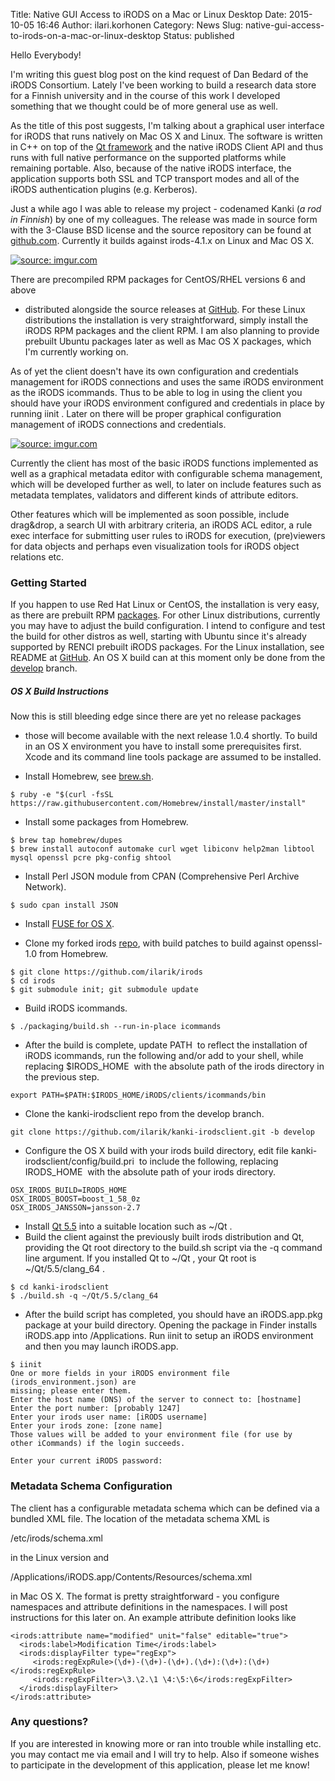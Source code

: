 Title: Native GUI Access to iRODS on a Mac or Linux Desktop
Date: 2015-10-05 16:46
Author: ilari.korhonen
Category: News
Slug: native-gui-access-to-irods-on-a-mac-or-linux-desktop
Status: published

Hello Everybody!

I'm writing this guest blog post on the kind request of Dan Bedard of
the iRODS Consortium. Lately I've been working to build a research data
store for a Finnish university and in the course of this work I
developed something that we thought could be of more general use as
well.

As the title of this post suggests, I'm talking about a graphical user
interface for iRODS that runs natively on Mac OS X and Linux. The
software is written in C++ on top of the [Qt
framework](http://www.qt.io) and the native iRODS Client API and thus
runs with full native performance on the supported platforms while
remaining portable. Also, because of the native iRODS interface, the
application supports both SSL and TCP transport modes and all of the
iRODS authentication plugins (e.g. Kerberos).  
<!--more-->

Just a while ago I was able to release my project - codenamed Kanki (*a
rod in Finnish*) by one of my colleagues. The release was made in source
form with the 3-Clause BSD license and the source repository can be
found at [github.com](https://github.com/ilarik/kanki-irodsclient).
Currently it builds against irods-4.1.x on Linux and Mac OS X.

[![](http://i.imgur.com/QfCAoVe.png "source: imgur.com")](http://i.imgur.com/QfCAoVe.png)

There are precompiled RPM packages for CentOS/RHEL versions 6 and above
- distributed alongside the source releases at
[GitHub](https://github.com/ilarik/kanki-irodsclient/releases). For
these Linux distributions the installation is very straightforward,
simply install the iRODS RPM packages and the client RPM. I am also
planning to provide prebuilt Ubuntu packages later as well as Mac OS X
packages, which I'm currently working on.

As of yet the client doesn't have its own configuration and credentials
management for iRODS connections and uses the same iRODS environment as
the iRODS icommands. Thus to be able to log in using the client you
should have your iRODS environment configured and credentials in place
by running <span
class="lang:default decode:true crayon-inline">iinit</span> . Later on
there will be proper graphical configuration management of iRODS
connections and credentials.

[![](http://i.imgur.com/xaTRkp3.png "source: imgur.com")](http://i.imgur.com/xaTRkp3.png)

Currently the client has most of the basic iRODS functions implemented
as well as a graphical metadata editor with configurable schema
management, which will be developed further as well, to later on include
features such as metadata templates, validators and different kinds of
attribute editors.

Other features which will be implemented as soon possible, include
drag&drop, a search UI with arbitrary criteria, an iRODS ACL editor, a
rule exec interface for submitting user rules to iRODS for execution,
(pre)viewers for data objects and perhaps even visualization tools for
iRODS object relations etc.

### Getting Started

If you happen to use Red Hat Linux or CentOS, the installation is very
easy, as there are prebuilt RPM
[packages](https://github.com/ilarik/kanki-irodsclient/releases). For
other Linux distributions, currently you may have to adjust the build
configuration. I intend to configure and test the build for other
distros as well, starting with Ubuntu since it's already supported by
RENCI prebuilt iRODS packages. For the Linux installation, see README
at [GitHub](https://github.com/ilarik/kanki-irodsclient). An OS X build
can at this moment only be done from the
[develop](https://github.com/ilarik/kanki-irodsclient/tree/develop)
branch.

##### OS X Build Instructions

Now this is still bleeding edge since there are yet no release packages
- those will become available with the next release 1.0.4 shortly. To
build in an OS X environment you have to install some prerequisites
first. Xcode and its command line tools package are assumed to be
installed.

-   Install Homebrew, see [brew.sh](http://brew.sh).

~~~~ {.lang:default .decode:true}
$ ruby -e "$(curl -fsSL https://raw.githubusercontent.com/Homebrew/install/master/install"
~~~~

-   Install some packages from Homebrew.

~~~~ {.lang:default .decode:true}
$ brew tap homebrew/dupes
$ brew install autoconf automake curl wget libiconv help2man libtool mysql openssl pcre pkg-config shtool
~~~~

-   Install Perl JSON module from CPAN (Comprehensive Perl Archive
    Network).

~~~~ {.lang:default .decode:true}
$ sudo cpan install JSON
~~~~

-   Install [FUSE for OS X](https://osxfuse.github.io/).

-   Clone my forked irods [repo](https://github.com/ilarik/irods), with
    build patches to build against openssl-1.0 from Homebrew.

~~~~ {.lang:default .decode:true}
$ git clone https://github.com/ilarik/irods
$ cd irods
$ git submodule init; git submodule update
~~~~

-   Build iRODS icommands.

~~~~ {.lang:default .decode:true}
$ ./packaging/build.sh --run-in-place icommands
~~~~

-   After the build is complete, update <span
    class="lang:default decode:true crayon-inline">PATH</span>  to
    reflect the installation of iRODS icommands, run the following
    and/or add to your shell, while replacing <span
    class="lang:default decode:true crayon-inline">\$IRODS\_HOME</span> 
    with the absolute path of the irods directory in the previous step.

~~~~ {.lang:default .decode:true}
export PATH=$PATH:$IRODS_HOME/iRODS/clients/icommands/bin
~~~~

-   Clone the kanki-irodsclient repo from the develop branch.

~~~~ {.lang:default .decode:true}
git clone https://github.com/ilarik/kanki-irodsclient.git -b develop
~~~~

-   Configure the OS X build with your irods build directory, edit file
    <span
    class="lang:default decode:true crayon-inline">kanki-irodsclient/config/build.pri</span> 
    to include the following, replacing <span
    class="lang:default decode:true crayon-inline">IRODS\_HOME</span> 
    with the absolute path of your irods directory.

~~~~ {.lang:default .decode:true}
OSX_IRODS_BUILD=IRODS_HOME
OSX_IRODS_BOOST=boost_1_58_0z
OSX_IRODS_JANSSON=jansson-2.7
~~~~

-   Install [Qt 5.5](http://www.qt.io/download/) into a suitable
    location such as <span
    class="lang:default decode:true crayon-inline">\~/Qt</span> .
-   Build the client against the previously built irods distribution and
    Qt, providing the Qt root directory to the build.sh script via the
    -q command line argument. If you installed Qt to <span
    class="lang:default decode:true crayon-inline">\~/Qt</span> , your
    Qt root is <span
    class="lang:default decode:true crayon-inline">\~/Qt/5.5/clang\_64</span> .

~~~~ {.lang:default .decode:true}
$ cd kanki-irodsclient
$ ./build.sh -q ~/Qt/5.5/clang_64
~~~~

-   After the build script has completed, you should have an
    iRODS.app.pkg package at your build directory. Opening the package
    in Finder installs iRODS.app into /Applications. Run <span
    class="lang:default decode:true crayon-inline">iinit</span> to setup
    an iRODS environment and then you may launch iRODS.app.

~~~~ {.lang:default .decode:true}
$ iinit
One or more fields in your iRODS environment file (irods_environment.json) are
missing; please enter them.
Enter the host name (DNS) of the server to connect to: [hostname]
Enter the port number: [probably 1247]
Enter your irods user name: [iRODS username]
Enter your irods zone: [zone name]
Those values will be added to your environment file (for use by
other iCommands) if the login succeeds.

Enter your current iRODS password:
~~~~

### Metadata Schema Configuration

The client has a configurable metadata schema which can be defined via a
bundled XML file. The location of the metadata schema XML is

<span
class="lang:default decode:true crayon-inline">/etc/irods/schema.xml</span>

in the Linux version and

<span
class="lang:default decode:true crayon-inline">/Applications/iRODS.app/Contents/Resources/schema.xml</span>

in Mac OS X. The format is pretty straightforward - you configure
namespaces and attribute definitions in the namespaces. I will post
instructions for this later on. An example attribute definition looks
like

~~~~ {.lang:default .decode:true}
<irods:attribute name="modified" unit="false" editable="true">
  <irods:label>Modification Time</irods:label>
  <irods:displayFilter type="regExp">
     <irods:regExpRule>(\d+)-(\d+)-(\d+).(\d+):(\d+):(\d+)</irods:regExpRule>
     <irods:regExpFilter>\3.\2.\1 \4:\5:\6</irods:regExpFilter>
  </irods:displayFilter>
</irods:attribute>
~~~~

### Any questions?

If you are interested in knowing more or ran into trouble while
installing etc. you may contact me via email and I will try to help.
Also if someone wishes to participate in the development of this
application, please let me know!
